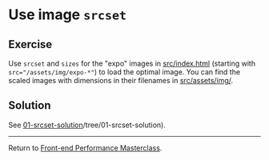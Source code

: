 # Use image `srcset`

## Exercise

Use `srcset` and `sizes` for the "expo" images in [src/index.html](src/index.html) (starting with `src="/assets/img/expo-*"`) to load the optimal image.
You can find the scaled images with dimensions in their filenames in [src/assets/img/](src/assets/img/).


## Solution

See [01-srcset-solution](https://github.com/voorhoede/performance-masterclass-2017-10)/tree/01-srcset-solution).

---

Return to [Front-end Performance Masterclass](https://github.com/voorhoede/performance-masterclass-2017-10).